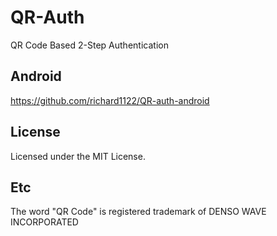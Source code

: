 # QR-Auth

QR Code Based 2-Step Authentication

## Android

https://github.com/richard1122/QR-auth-android

## License

Licensed under the MIT License.

## Etc

The word "QR Code" is registered trademark of DENSO WAVE INCORPORATED
